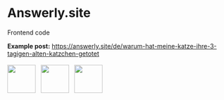# Answerly.site
Frontend code
<div>
<b>Example post:</b>
<a href="https://answerly.site/de/warum-hat-meine-katze-ihre-3-tagigen-alten-katzchen-getotet">https://answerly.site/de/warum-hat-meine-katze-ihre-3-tagigen-alten-katzchen-getotet</a>  
</div>
<br/>
<div>
<img width="64" height="64" src="https://cdn.jsdelivr.net/gh/devicons/devicon/icons/javascript/javascript-original.svg" />
&nbsp;
<img height="64" src="https://cdn.jsdelivr.net/gh/devicons/devicon/icons/react/react-original.svg" />
&nbsp;
<img height="64" src="https://cdn.jsdelivr.net/gh/devicons/devicon/icons/nextjs/nextjs-original.svg"/>
</div>
